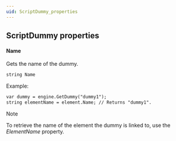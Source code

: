 ```yaml
---
uid: ScriptDummy_properties
---
```


## ScriptDummy properties

#### Name

Gets the name of the dummy.

```txt
string Name
```

Example:

```txt
var dummy = engine.GetDummy("dummy1");
string elementName = element.Name; // Returns "dummy1".
```

> [!NOTE]
> To retrieve the name of the element the dummy is linked to, use the *ElementName* property.
